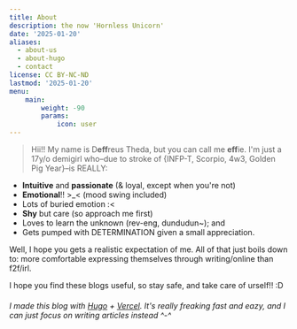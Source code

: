 ```yaml
---
title: About
description: the now 'Hornless Unicorn'
date: '2025-01-20'
aliases:
  - about-us
  - about-hugo
  - contact
license: CC BY-NC-ND
lastmod: '2025-01-20'
menu:
    main: 
        weight: -90
        params:
            icon: user
---
```


> Hii!! My name is D**eff**reus Theda, but you can call me **eff**ie.
> I'm just a 17y/o demigirl who–due to stroke of \{INFP-T, Scorpio, 4w3, Golden Pig Year\}–is REALLY:
<!--ID: 1738283512876-->


- **Intuitive** and **passionate** (& loyal, except when you're not)
- **Emotional**!! >_< (mood swing included)
- Lots of buried emotion :<
- **Shy** but care (so approach me first)
- Loves to learn the unknown (rev-eng, dundudun~); and
- Gets pumped with DETERMINATION given a small appreciation.

Well, I hope you gets a realistic expectation of me.
All of that just boils down to: more comfortable expressing themselves through writing/online than f2f/irl.

I hope you find these blogs useful,
so stay safe, and take care of urself!! :D

###### I made this blog with [Hugo](https://github.com/gohugoio/hugo) + [Vercel](https://vercel.com/). It's really freaking fast and eazy, and I can just focus on writing articles instead ^-^
